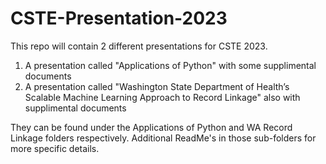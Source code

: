 # CSTE-Presentation-2023

This repo will contain 2 different presentations for CSTE 2023.

1. A presentation called "Applications of Python" with some supplimental documents
2. A presentation called "Washington State Department of Health’s Scalable Machine Learning Approach to Record Linkage" also with supplimental documents

They can be found under the Applications of Python and WA Record Linkage folders respectively.
Additional ReadMe's in those sub-folders for more specific details.
